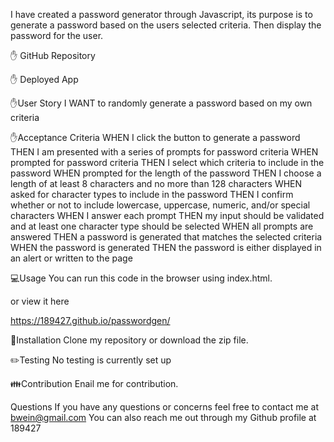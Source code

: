 I have created a password generator through Javascript, its purpose is to generate a password based on the users selected criteria. Then display the password for the user.

✋ GitHub Repository


✋ Deployed App

✋User Story
I WANT to randomly generate a password based on my own criteria

✋Acceptance Criteria
WHEN I click the button to generate a password THEN I am presented with a series of prompts for password criteria
WHEN prompted for password criteria THEN I select which criteria to include in the password
WHEN prompted for the length of the password THEN I choose a length of at least 8 characters and no more than 128 characters
WHEN asked for character types to include in the password THEN I confirm whether or not to include lowercase, uppercase, numeric, and/or special characters
WHEN I answer each prompt THEN my input should be validated and at least one character type should be selected
WHEN all prompts are answered THEN a password is generated that matches the selected criteria
WHEN the password is generated THEN the password is either displayed in an alert or written to the page

💻Usage
You can run this code in the browser using index.html.

or view it here 

https://189427.github.io/passwordgen/

💾Installation
Clone my repository or download the zip file.

✏️Testing
No testing is currently set up

👪Contribution
Enail me for contribution.

Questions
If you have any questions or concerns feel free to contact me at bwein@gmail.com You can also reach me out through my Github profile at 189427
